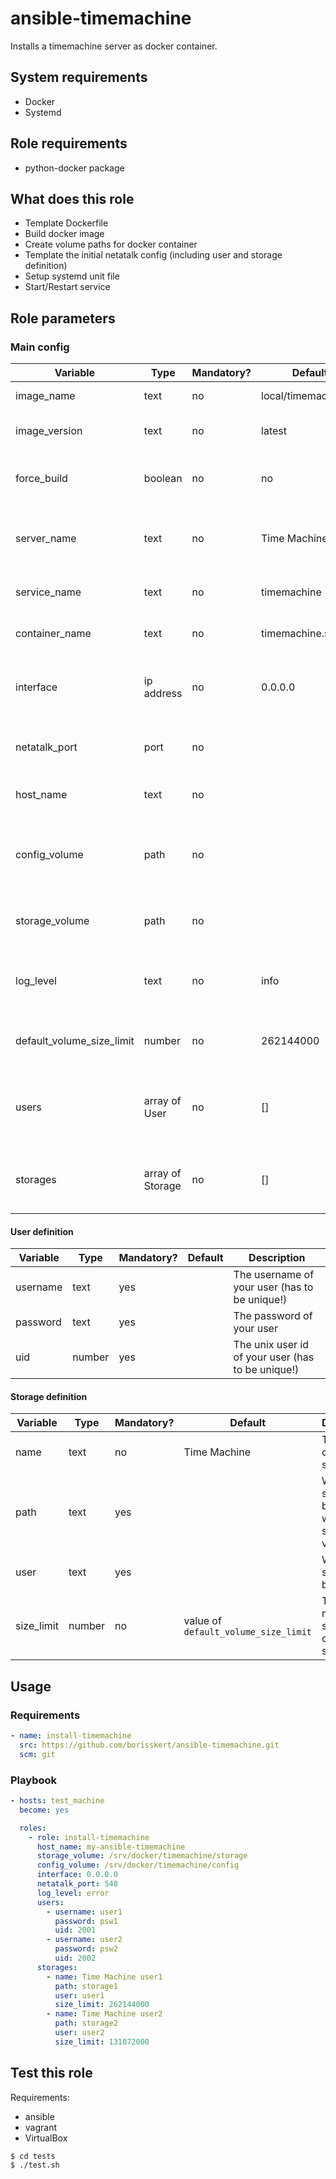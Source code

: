 # ansible-timemachine

Installs a timemachine server as docker container.

## System requirements

* Docker
* Systemd

## Role requirements

* python-docker package

## What does this role

* Template Dockerfile
* Build docker image
* Create volume paths for docker container
* Template the initial netatalk config (including user and storage definition)
* Setup systemd unit file
* Start/Restart service

## Role parameters

### Main config

| Variable      | Type | Mandatory? | Default | Description           |
|---------------|------|------------|---------|-----------------------|
| image_name            | text | no | local/timemachine | Docker image name                                  |
| image_version         | text | no | latest            | Docker image version                               |
| force_build           | boolean | no | no             | Forces to rebuild docker image                     |
| server_name           | text | no | Time Machine      | The name of the your time machine instance         |
| service_name          | text | no | timemachine       | The name of the systemd service                    |
| container_name        | text | no | timemachine.service | The name of the docker container                 |
| interface             | ip address | no | 0.0.0.0                 | Mapped network for web-interface ports |
| netatalk_port         | port       | no | <empty>                 | The default port (TCP) for netatalk is: 548 |
| host_name             | text       | no | <empty>                 | The showed hostname by netatalk             |
| config_volume         | path       | no | <empty>                 | Path to config volume (which lays at /etc by default) |
| storage_volume        | path       | no | <empty>                 | Path to where your backups will be stored                              |
| log_level             | text       | no | info                    | Netatalk's configured log level (debug, info, ...)                     |
| default_volume_size_limit | number     | no | 262144000           | The default size limit for storage (1 GB in KB)                        |
| users                     | array of User | no | []               | The users which will be registered to your timemachine                 |
| storages                  | array of Storage | no | []            | The storages for your users in your timemachine                        |

#### User definition

| Variable      | Type | Mandatory? | Default | Description           |
|---------------|------|------------|---------|-----------------------|
| username      | text | yes        |         | The username of your user (has to be unique!) |
| password      | text | yes        |         | The password of your user                     |
| uid           | number | yes      |         | The unix user id of your user (has to be unique!) |

#### Storage definition

| Variable      | Type | Mandatory? | Default | Description           |
|---------------|------|------------|---------|-----------------------|
| name          | text | no         | Time Machine | The name of the users storage |
| path          | text | yes        |              | Where the storage will be located within the storages volume |
| user          | text | yes        |              | Whom this storage belongs to                                 |
| size_limit    | number | no       | value of `default_volume_size_limit` | The maximum size in KB of this storage |

## Usage

### Requirements

```yaml
- name: install-timemachine
  src: https://github.com/borisskert/ansible-timemachine.git
  scm: git
```

### Playbook

```yaml
- hosts: test_machine
  become: yes

  roles:
    - role: install-timemachine
      host_name: my-ansible-timemachine
      storage_volume: /srv/docker/timemachine/storage
      config_volume: /srv/docker/timemachine/config
      interface: 0.0.0.0
      netatalk_port: 548
      log_level: error
      users:
        - username: user1
          password: psw1
          uid: 2001
        - username: user2
          password: psw2
          uid: 2002
      storages:
        - name: Time Machine user1
          path: storage1
          user: user1
          size_limit: 262144000
        - name: Time Machine user2
          path: storage2
          user: user2
          size_limit: 131072000
```

## Test this role

Requirements:

* ansible
* vagrant
* VirtualBox

```shell script
$ cd tests
$ ./test.sh
```
